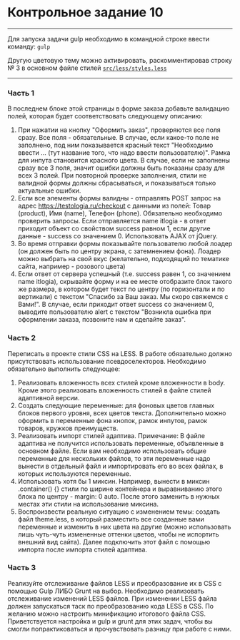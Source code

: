# Контрольное задание 10
___
Для запуска задачи gulp необходимо в командной строке ввести команду: `gulp`

Другую цветовую тему можно активировать, раскомментировав строку № 3 в основном файле стилей [`src/less/styles.less`](src/less/styles.less)
___

### Часть 1

В последнем блоке этой страницы в форме заказа добавьте валидацию полей, которая будет соответствовать следующему
описанию:

1. При нажатии на кнопку "Оформить заказ", проверяются все поля сразу. Все поля - обязательные. В случае, если какое-то
   поле не заполнено, под ним показывается красный текст "Необходимо ввести ... (тут название того, что надо ввести
   пользователю)". Рамка для инпута становится красного цвета. В случае, если не заполнены сразу все 3 поля, значит
   ошибки должны быть показаны сразу для всех 3 полей. При повторной проверке заполнения, стили не валидной формы должны
   сбрасываться, и показываться только актуальные ошибки.
2. Если все элементы формы валидны - отправлять POST запрос на адрес https://testologia.ru/checkout с данными из полей:
   Товар (product), Имя (name), Телефон (phone). Обязательно необходимо проверить запросы. Если отправляется name
   itlogia - в ответ приходит объект со свойством success равном 1, если другие данные - success со значением 0.
   Использовать AJAX от jQuery.
3. Во время отправки формы показывайте пользователю любой лоадер (он должен быть по центру экрана, с затемнением фона).
   Лоадер можно выбрать на свой вкус (желательно, подходящий по тематике сайта, например - розового цвета)
4. Если ответ от сервера успешный (т.е. success равен 1, со значением name itlogia), скрывайте форму и на ее месте
   отобразите блок такого же размера, в котором будет текст по центру (по горизонтали и по вертикали) с текстом "Спасибо
   за Ваш заказ. Мы скоро свяжемся с Вами!". В случае, если приходит ответ success со значением 0, выводите пользователю
   alert с текстом "Возникла ошибка при оформлении заказа, позвоните нам и сделайте заказ".

### Часть 2

Переписать в проекте стили CSS на LESS. В работе обязательно должно присутствовать использование псевдоселекторов.
Необходимо обязательно выполнить следующее:

1. Реализовать вложенность всех стилей кроме вложенности в body. Кроме этого реализовать вложенность стилей в файле
   стилей адаптивной версии.
2. Создать следующие переменные: для фоновых цветов главных блоков первого уровня, всех цветов текста. Дополнительно
   можно оформить в переменные фона кнопок, рамок инпутов, рамок товаров, кружков преимуществ.
3. Реализовать импорт стилей адаптива.
   Примечание: В файле адаптива не получится использовать переменные, объявленные в основном файле. Если вам необходимо
   использовать общие переменные для нескольких файлов, то эти переменные надо вынести в отдельный файл и импортировать
   его во всех файлах, в которых используются переменные.
4. Использовать хотя бы 1 миксин. Например, вынести в миксин .container() {} стили по ширине контейнера и выравниванию
   этого блока по центру - margin: 0 auto. После этого заменить в нужных местах эти стили на использование миксина.
5. Воспроизвести реальную ситуацию с изменением темы: создать файл theme.less, в который разместить все созданные вами
   переменные и изменить в них цвета на другие (можно использовать лишь чуть-чуть измененные оттенки цветов, чтобы не
   испортить внешний вид сайта). Далее подключить этот файл с помощью импорта после импорта стилей адаптива.

### Часть 3

Реализуйте отслеживание файлов LESS и преобразование их в CSS с помощью Gulp ЛИБО Grunt на выбор. Необходимо реализовать
отслеживание изменений LESS файлов. При изменении LESS файла должен запускаться таск по преобразованию кода LESS в CSS.
По желанию можно настроить минификацию итогового файла CSS.
Приветствуется настройка и gulp и grunt для этих задач, чтобы вы смогли попрактиковаться и прочувствовать разницу при
работе с ними.
